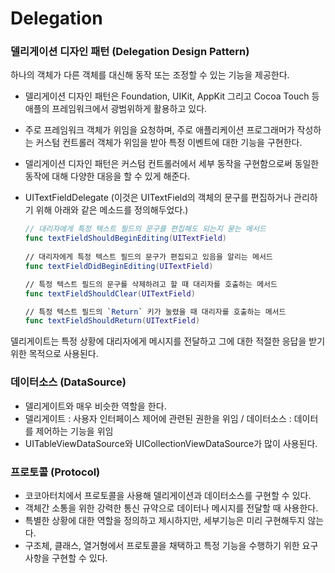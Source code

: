 # Delegation



### 델리게이션 디자인 패턴 (Delegation Design Pattern)

하나의 객체가 다른 객체를 대신해 동작 또는 조정할 수 있는 기능을 제공한다.

- 델리게이션 디자인 패턴은 Foundation, UIKit, AppKit 그리고 Cocoa Touch 등 애플의 프레임워크에서 광범위하게 활용하고 있다.

- 주로 프레임워크 객체가 위임을 요청하며, 주로 애플리케이션 프로그래머가 작성하는 커스텀 컨트롤러 객체가 위임을 받아 특정 이벤트에 대한 기능을 구현한다.

- 델리게이션 디자인 패턴은 커스텀 컨트롤러에서 세부 동작을 구현함으로써 동일한 동작에 대해 다양한 대응을 할 수 있게 해준다.

- UITextFieldDelegate (이것은 UITextField의 객체의 문구를 편집하거나 관리하기 위해 아래와 같은 메소드를 정의해두었다.)

  ```swift
  // 대리자에게 특정 텍스트 필드의 문구를 편집해도 되는지 묻는 메서드
  func textFieldShouldBeginEditing(UITextField)
  	
  // 대리자에게 특정 텍스트 필드의 문구가 편집되고 있음을 알리는 메서드
  func textFieldDidBeginEditing(UITextField)
  
  // 특정 텍스트 필드의 문구를 삭제하려고 할 때 대리자를 호출하는 메서드
  func textFieldShouldClear(UITextField)
  
  // 특정 텍스트 필드의 `Return` 키가 눌렸을 때 대리자를 호출하는 메서드
  func textFieldShouldReturn(UITextField)
  ```

  

델리게이트는 특정 상황에 대리자에게 메시지를 전달하고 그에 대한 적절한 응답을 받기 위한 목적으로 사용된다.



### 데이터소스 (DataSource)

- 델리게이트와 매우 비슷한 역할을 한다.
- 델리게이트 : 사용자 인터페이스 제어에 관련된 권한을 위임 / 데이터소스 : 데이터를 제어하는 기능을 위임
- UITableViewDataSource와 UICollectionViewDataSource가 많이 사용된다.



### 프로토콜 (Protocol)

- 코코아터치에서 프로토콜을 사용해 델리게이션과 데이터소스를 구현할 수 있다.
- 객체간 소통을 위한 강력한 통신 규약으로 데이터나 메시지를 전달할 때 사용한다.
- 특별한 상황에 대한 역할을 정의하고 제시하지만, 세부기능은 미리 구현해두지 않는다.
- 구조체, 클래스, 열거형에서 프로토콜을 채택하고 특정 기능을 수행하기 위한 요구사항을 구현할 수 있다.
